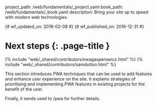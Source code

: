 project_path: /web/fundamentals/_project.yaml
book_path: /web/fundamentals/_book.yaml
description: Bring your site up to speed with modern web technologies.

{# wf_updated_on: 2018-02-08 #}
{# wf_published_on: 2016-12-31 #}

# Next steps {: .page-title }

{% include "web/_shared/contributors/ewagasperowicz.html" %}
{% include "web/_shared/contributors/samdutton.html" %}

This section introduces PWA techniques that can be used to add features and
enhance user experience on the site.
It explains strategies of prioritising and implementing
PWA features in existing projects for the benefit of the user.

Finally, it sends used to /pwa for further details. 
